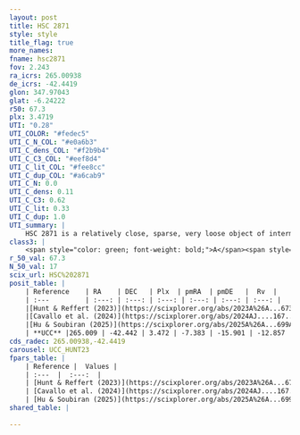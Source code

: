 ```yaml
---
layout: post
title: HSC 2871
style: style
title_flag: true
more_names: 
fname: hsc2871
fov: 2.243
ra_icrs: 265.00938
de_icrs: -42.4419
glon: 347.97043
glat: -6.24222
r50: 67.3
plx: 3.4719
UTI: "0.28"
UTI_COLOR: "#fedec5"
UTI_C_N_COL: "#e0a6b3"
UTI_C_dens_COL: "#f2b9b4"
UTI_C_C3_COL: "#eef8d4"
UTI_C_lit_COL: "#fee8cc"
UTI_C_dup_COL: "#a6cab9"
UTI_C_N: 0.0
UTI_C_dens: 0.11
UTI_C_C3: 0.62
UTI_C_lit: 0.33
UTI_C_dup: 1.0
UTI_summary: |
    HSC 2871 is a relatively close, sparse, very loose object of intermediate C3 quality. It was recently reported in the literature.<br><br><span style="color: #99180f; font-weight: bold;">Warning: </span>contains less than 25 stars with <i>P>0.5</i> estimated.
class3: |
    <span style="color: green; font-weight: bold;">A</span><span style="color: red; font-weight: bold;">C</span>
r_50_val: 67.3
N_50_val: 17
scix_url: HSC%202871
posit_table: |
    | Reference    | RA    | DEC   | Plx  | pmRA  | pmDE   |  Rv  |
    | :---         | :---: | :---: | :---: | :---: | :---: | :---: |
    |[Hunt & Reffert (2023)](https://scixplorer.org/abs/2023A%26A...673A.114H) | 264.876 | -42.874 | 3.459 | -7.372 | -15.611 | -12.351 |
    |[Cavallo et al. (2024)](https://scixplorer.org/abs/2024AJ....167...12C) | 266.12 | -41.19 | 3.459 | -- | -- | -- |
    |[Hu & Soubiran (2025)](https://scixplorer.org/abs/2025A%26A...699A.246H) | 266.12 | -41.19 | -- | -- | -- | -- |
    | **UCC** |265.009 | -42.442 | 3.472 | -7.383 | -15.901 | -12.857 | 
cds_radec: 265.00938,-42.4419
carousel: UCC_HUNT23
fpars_table: |
    | Reference |  Values |
    | :---  |  :---:  |
    | [Hunt & Reffert (2023)](https://scixplorer.org/abs/2023A%26A...673A.114H) | `AV50=0.284, diffAV50=0.526, MOD50=7.257, logAge50=8.553` |
    | [Cavallo et al. (2024)](https://scixplorer.org/abs/2024AJ....167...12C) | `AV50=0.68, dMod50=7.23, logAge50=8.79, [Fe/H]50=0.21` |
    | [Hu & Soubiran (2025)](https://scixplorer.org/abs/2025A%26A...699A.246H) | `MA22=-0.4, MA23f=-0.06, MZ23=0.03, MK24=-0.09, MF24=-0.22` |
shared_table: |
    
---
```


